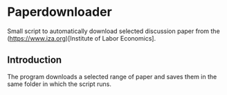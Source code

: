 # Paperdownloader
Small script to automatically download selected discussion paper from the (https://www.iza.org)[Institute of Labor Economics].

## Introduction ##
The program downloads a selected range of paper and saves them in the same folder in which the script runs.
